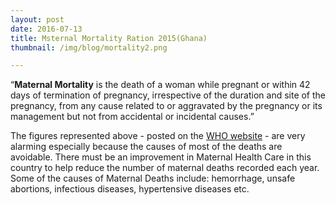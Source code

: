 ```yaml
---
layout: post
date: 2016-07-13
title: Msternal Mortality Ration 2015(Ghana)
thumbnail: /img/blog/mortality2.png

---
```

“**Maternal Mortality** is the death of a woman while pregnant or within 42 days of termination of pregnancy, irrespective of the duration and site of the pregnancy, from any cause related to or aggravated by the pregnancy or its management but not from accidental or incidental causes.”

The figures represented above - posted on the [WHO website](http://apps.who.int/gho/data/view.main.1390?lang=en) - are very alarming  especially because the causes of most of the deaths are avoidable. There must be an improvement in Maternal Health Care in this country to help reduce the number of maternal deaths recorded each year. Some of the causes of Maternal Deaths include: hemorrhage, unsafe abortions, infectious diseases, hypertensive diseases etc. 
